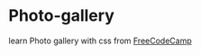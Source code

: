 # Photo-gallery

learn Photo gallery with css  from <a target="_blank"  href="https://www.freecodecamp.org/learn/2022/responsive-web-design/">FreeCodeCamp</a>
